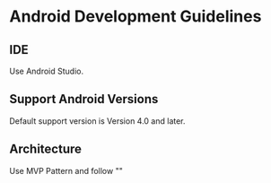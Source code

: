 # Android Development Guidelines

## IDE

Use Android Studio.

## Support Android Versions

Default support version is Version 4.0 and later.

## Architecture

Use MVP Pattern and follow ""
